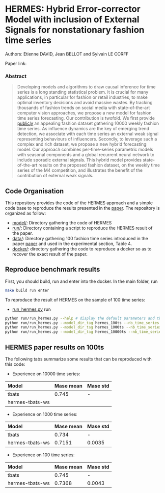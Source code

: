 # HERMES: Hybrid Error-corrector Model with inclusion of External Signals for nonstationary fashion time series

Authors: Etienne DAVID, Jean BELLOT and Sylvain LE CORFF

Paper link: 

### Abstract
> Developing models and algorithms to draw causal inference for time series is a long standing statistical problem. It is crucial for many applications, in particular for fashion or retail industries, to make optimal inventory decisions and avoid massive wastes. By tracking thousands of fashion trends on social media with state-of-the-art computer vision approaches, we propose a new model for fashion time series forecasting. Our contribution is  twofold. We first provide [publicly](http://files.heuritech.com/raw_files/f1_fashion_dataset.tar.xz) an appealing fashion dataset gathering 10000 weekly fashion time series. As influence dynamics are the key of emerging trend detection, we associate with each time series an external weak signal representing behaviours of influencers. Secondly, to leverage such a complex and rich dataset, we propose a new hybrid forecasting model. Our approach combines per-time-series parametric models with seasonal components and a global recurrent neural network to include sporadic external signals. This hybrid model provides state-of-the-art results on the proposed fashion dataset, on the weekly time series of the M4 competition, and illustrates the benefit of the contribution of external weak signals.

## Code Organisation

This repository provides the code of the HERMES approach and a simple code base to reproduce the results presented in the [paper](https://arxiv.org/pdf/2202.03224.pdf). The repository is organized as follow:

 - [model/](model/): Directory gathering the code of HERMES
 - [run/](run/): Directory containing a script to reproduce the HERMES result of the paper.
 - [data/](data/): Directory gathering 100 fashion time series introduced in the paper [paper](https://arxiv.org/pdf/2202.03224.pdf) and used in the experimental section, Table 4.
 - [docker/](docker/): directory gathering the code to reproduce a docker so as to recover the exact result of the paper. 

## Reproduce benchmark results

First, you should build, run and enter into the docker. In the main folder, run
```bash
make build run enter
```

To reproduce the result of HERMES on the sample of 100 time series:
- [run_hermes.py](run/run_hermes.py)
run
```bash
python run/run_hermes.py --help # display the default parameters and their description
python run/run_hermes.py --model_dir_tag hermes_100ts --nb_time_series 100 --rnn_lr 0.001 --batch_size 8 --load_pretrain_stat_model # train 10 hermes with different seeds on the sample of 100 fashion time series and save the results in the dir result/
python run/run_hermes.py --model_dir_tag hermes_1000ts --nb_time_series 1000 --rnn_lr 0.0005 --batch_size 64 --load_pretrain_stat_model # train 10 hermes with different seeds on the sample of 1000 fashion time series and save the results in the dir result/
python run/run_hermes.py --model_dir_tag hermes_10000ts --nb_time_series 10000 --rnn_lr 0.001 --batch_size 64 --load_pretrain_stat_model # train 10 hermes with different seeds on the whole fashion time series and save the results in the dir result/
```

## HERMES paper results on 100ts

The following tabs summarize some results that can be reproduced with this code:


 - Experience on 10000 time series:

| Model            | Mase  mean  | Mase std    |
| :----------------| :-----------| :-----------|
| tbats            |    0.745    |    -        |
| hermes-tbats-ws  |             |             |

 - Experience on 1000 time series:

| Model            | Mase  mean  | Mase std    |
| :----------------| :-----------| :-----------|
| tbats            |    0.734    |    -        |
| hermes-tbats-ws  |    0.7151   |    0.0035   |

 - Experience on 100 time series:

| Model            | Mase  mean  | Mase std    |
| :----------------| :-----------| :-----------|
| tbats            |    0.745    |    -        |
| hermes-tbats-ws  |    0.7368   |    0.0043   |
